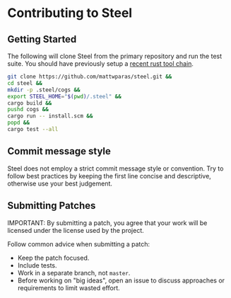 # Contributing to Steel

## Getting Started

The following will clone Steel from the primary repository and run the test
suite. You should have previously setup a [recent rust tool
chain](https://www.rust-lang.org/tools/install).

```bash
git clone https://github.com/mattwparas/steel.git &&
cd steel &&
mkdir -p .steel/cogs &&
export STEEL_HOME="$(pwd)/.steel" &&
cargo build &&
pushd cogs &&
cargo run -- install.scm &&
popd &&
cargo test --all
```

## Commit message style

Steel does not employ a strict commit message style or convention. Try to
follow best practices by keeping the first line concise and descriptive,
otherwise use your best judgement.

## Submitting Patches

IMPORTANT: By submitting a patch, you agree that your work will be licensed
under the license used by the project.

Follow common advice when submitting a patch:

- Keep the patch focused.
- Include tests.
- Work in a separate branch, not `master`.
- Before working on "big ideas", open an issue to discuss approaches or
  requirements to limit wasted effort.

